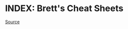 # INDEX: Brett's Cheat Sheets

[Source](http://ttscoff.github.io/cheaters/cheaters/cheat.html "Permalink to Cheat Sheets")